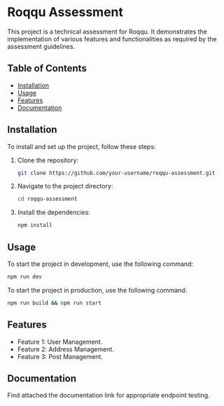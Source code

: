 # Roqqu Assessment

This project is a technical assessment for Roqqu. It demonstrates the implementation of various features and functionalities as required by the assessment guidelines.

## Table of Contents

- [Installation](#installation)
- [Usage](#usage)
- [Features](#features)
- [Documentation](#documentation)


## Installation

To install and set up the project, follow these steps:

1. Clone the repository:
    ```sh
    git clone https://github.com/your-username/roqqu-assessment.git
    ```
2. Navigate to the project directory:
    ```sh
    cd roqqu-assessment
    ```
3. Install the dependencies:
    ```sh
    npm install
    ```

## Usage

To start the project in development, use the following command:
```sh
npm run dev
```
To start the project in production, use the following command:
```sh
npm run build && npm run start
```

## Features

- Feature 1: User Management.
- Feature 2: Address Management.
- Feature 3: Post Management.

## Documentation

Find attached the documentation link for appropriate endpoint testing.





